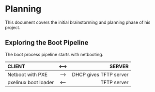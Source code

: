 # Planning

This document covers the initial brainstorming and planning phase of his project.

## Exploring the Boot Pipeline

The boot process pipeline starts with netbooting.

| CLIENT               | <-->   | SERVER                    |
| :---                 | :---:  | ---:                      |
| Netboot with PXE     | -->    | DHCP gives TFTP server    |
| pxelinux boot loader | <--    | TFTP server               |